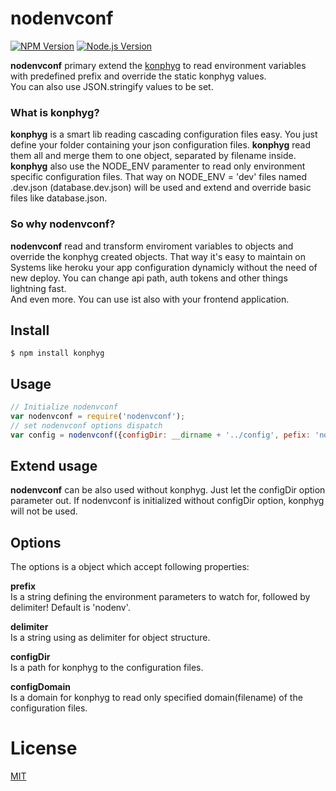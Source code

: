 # nodenvconf

[![NPM Version][npm-image]][npm-url]
[![Node.js Version][node-version-image]][node-version-url]

**nodenvconf** primary extend the  [konphyg](https://github.com/pgte/konphyg) to read environment variables with predefined prefix and override the static konphyg values.  
You can also use JSON.stringify values to be set.

### What is konphyg?
**konphyg** is a smart lib reading cascading configuration files easy. You just define your folder containing your
json configuration files. **konphyg** read them all and merge them to one object, separated by filename inside.
**konphyg** also use the NODE_ENV paramenter to read only environment specific configuration files. That way on
NODE_ENV = 'dev' files named <name>.dev.json (database.dev.json) will be used and extend and override basic files like database.json.

### So why nodenvconf?
**nodenvconf** read and transform enviroment variables to objects and override the konphyg created objects.
That way it's easy to maintain on Systems like heroku your app configuration dynamicly without the need of new deploy.
You can change api path, auth tokens and other things lightning fast.    
And even more. You can use ist also with your frontend application.

## Install
    $ npm install konphyg

## Usage
```js
// Initialize nodenvconf
var nodenvconf = require('nodenvconf');
// set nodenvconf options dispatch
var config = nodenvconf({configDir: __dirname + '../config', pefix: 'nodenv', delimiter: '_'}).dispatch();
```

## Extend usage
**nodenvconf** can be also used without konphyg. Just let the configDir option parameter out.
If nodenvconf is initialized without configDir option, konphyg will not be used.

## Options
The options is a object which accept following properties:

**prefix**    
Is a string defining the environment parameters to watch for, followed by delimiter! Default is 'nodenv'.

**delimiter**    
Is a string using as delimiter for object structure.    

**configDir**    
Is a path for konphyg to the configuration files.

**configDomain**    
Is a domain for konphyg to read only specified domain(filename) of the configuration files.

# License

[MIT](LICENSE)

[npm-image]: https://img.shields.io/npm/v/nodenvconf.svg
[npm-url]: https://npmjs.org/package/nodenvconf
[node-version-image]: https://img.shields.io/node/v/nodenvconf.svg
[node-version-url]: http://nodejs.org/download/
